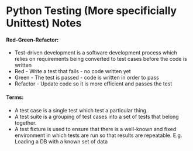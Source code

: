 # Python Testing (More specificially Unittest) Notes

#### Red-Green-Refactor:
* Test-driven development is a software  development process which relies on requirements being converted to test cases before the code is written
* Red - Write a test that fails - no code written yet
* Green - The test is passed - code is written in order to pass
* Refactor - Update code so it is more efficient and passes the test

#### Terms:
* A test case is a single test which test a particular thing. 
* A test suite is a grouping of test cases into a set of tests that belong together.
* A test fixture is used to ensure that there is a well-known and fixed environment in which tests are run so that results are repeatable. E.g. Loading a DB with a known set of data